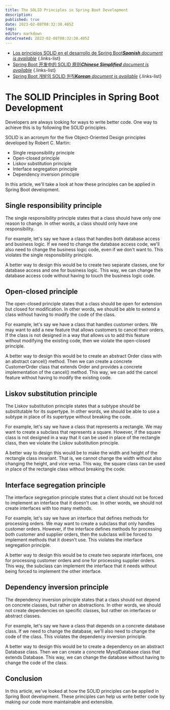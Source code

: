 ```yaml
---
title: The SOLID Principles in Spring Boot Development
description: 
published: true
date: 2023-02-08T08:32:38.405Z
tags: 
editor: markdown
dateCreated: 2023-02-08T08:32:38.405Z
---
```


- [Los principios SOLID en el desarrollo de Spring Boot***Spanish** document is available*](/es/Knowledge-base/Spring-Boot/the-solid-principles-in-spring-boot-development)
{.links-list}
- [Spring Boot 开发中的 SOLID 原则***Chinese Simplified** document is available*](/zh/Knowledge-base/Spring-Boot/the-solid-principles-in-spring-boot-development)
{.links-list}
- [Spring Boot 개발의 SOLID 원칙***Korean** document is available*](/ko/Knowledge-base/Spring-Boot/the-solid-principles-in-spring-boot-development)
{.links-list}


# The SOLID Principles in Spring Boot Development

Developers are always looking for ways to write better code. One way to achieve this is by following the SOLID principles.

SOLID is an acronym for the five Object-Oriented Design principles developed by Robert C. Martin:

- Single responsibility principle
- Open-closed principle
- Liskov substitution principle
- Interface segregation principle
- Dependency inversion principle

In this article, we'll take a look at how these principles can be applied in Spring Boot development.

## Single responsibility principle

The single responsibility principle states that a class should have only one reason to change. In other words, a class should only have one responsibility.

For example, let's say we have a class that handles both database access and business logic. If we need to change the database access code, we'll also need to change the business logic code, even if we don't want to. This violates the single responsibility principle.

A better way to design this would be to create two separate classes, one for database access and one for business logic. This way, we can change the database access code without having to touch the business logic code.

## Open-closed principle

The open-closed principle states that a class should be open for extension but closed for modification. In other words, we should be able to extend a class without having to modify the code of the class.

For example, let's say we have a class that handles customer orders. We may want to add a new feature that allows customers to cancel their orders. If the class is not designed in a way that allows us to add this feature without modifying the existing code, then we violate the open-closed principle.

A better way to design this would be to create an abstract Order class with an abstract cancel() method. Then we can create a concrete CustomerOrder class that extends Order and provides a concrete implementation of the cancel() method. This way, we can add the cancel feature without having to modify the existing code.

## Liskov substitution principle

The Liskov substitution principle states that a subtype should be substitutable for its supertype. In other words, we should be able to use a subtype in place of its supertype without breaking the code.

For example, let's say we have a class that represents a rectangle. We may want to create a subclass that represents a square. However, if the square class is not designed in a way that it can be used in place of the rectangle class, then we violate the Liskov substitution principle.

A better way to design this would be to make the width and height of the rectangle class invariant. That is, we cannot change the width without also changing the height, and vice versa. This way, the square class can be used in place of the rectangle class without breaking the code.

## Interface segregation principle

The interface segregation principle states that a client should not be forced to implement an interface that it doesn't use. In other words, we should not create interfaces with too many methods.

For example, let's say we have an interface that defines methods for processing orders. We may want to create a subclass that only handles customer orders. However, if the interface defines methods for processing both customer and supplier orders, then the subclass will be forced to implement methods that it doesn't use. This violates the interface segregation principle.

A better way to design this would be to create two separate interfaces, one for processing customer orders and one for processing supplier orders. This way, the subclass can implement the interface that it needs without being forced to implement the other interface.

## Dependency inversion principle

The dependency inversion principle states that a class should not depend on concrete classes, but rather on abstractions. In other words, we should not create dependencies on specific classes, but rather on interfaces or abstract classes.

For example, let's say we have a class that depends on a concrete database class. If we need to change the database, we'll also need to change the code of the class. This violates the dependency inversion principle.

A better way to design this would be to create a dependency on an abstract Database class. Then we can create a concrete MysqlDatabase class that extends Database. This way, we can change the database without having to change the code of the class.

## Conclusion

In this article, we've looked at how the SOLID principles can be applied in Spring Boot development. These principles can help us write better code by making our code more maintainable and extensible.